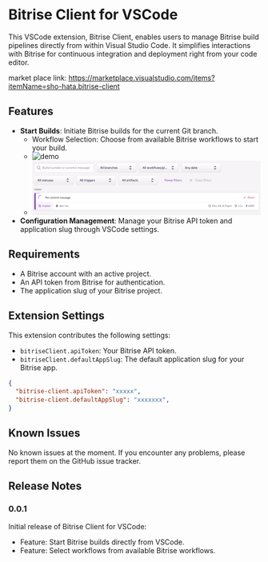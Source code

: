 # Bitrise Client for VSCode

This VSCode extension, Bitrise Client, enables users to manage Bitrise build pipelines directly from within Visual Studio Code. It simplifies interactions with Bitrise for continuous integration and deployment right from your code editor.

market place link: https://marketplace.visualstudio.com/items?itemName=sho-hata.bitrise-client

## Features

- **Start Builds**: Initiate Bitrise builds for the current Git branch.
  - Workflow Selection: Choose from available Bitrise workflows to start your build.
  - ![demo](doc/media/bitrise-client-build.gif)
  - ![demo](doc/media/bitrise-build-success.png)
- **Configuration Management**: Manage your Bitrise API token and application slug through VSCode settings.

## Requirements

- A Bitrise account with an active project.
- An API token from Bitrise for authentication.
- The application slug of your Bitrise project.


## Extension Settings

This extension contributes the following settings:

- `bitriseClient.apiToken`: Your Bitrise API token.
- `bitriseClient.defaultAppSlug`: The default application slug for your Bitrise app.

```workspace.json
{
  "bitrise-client.apiToken": "xxxxx",
  "bitrise-client.defaultAppSlug": "xxxxxxx",
}
```

## Known Issues

No known issues at the moment. If you encounter any problems, please report them on the GitHub issue tracker.

## Release Notes

### 0.0.1

Initial release of Bitrise Client for VSCode:

- Feature: Start Bitrise builds directly from VSCode.
- Feature: Select workflows from available Bitrise workflows.
